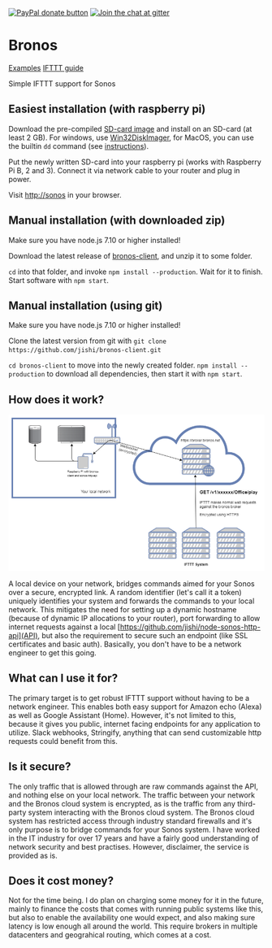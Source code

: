 [![PayPal donate button](https://img.shields.io/badge/paypal-donate-yellow.svg)](https://www.paypal.me/jishi "Donate once-off to this project using Paypal") [![Join the chat at gitter](https://img.shields.io/gitter/room/badges/shields.svg)](https://gitter.im/node-sonos-http-api/Lobby "Need assistance? Join the chat at Gitter.im")

# Bronos

[Examples](/examples) [IFTTT guide](/ifttt)

Simple IFTTT support for Sonos

## Easiest installation (with raspberry pi)

Download the pre-compiled [SD-card image](https://github.com/jishi/bronos-client/releases/download/v0.0.3/bronos-client-0.0.3.img.gz) and install on an SD-card (at least 2 GB). For windows, use [Win32DiskImager](https://sourceforge.net/projects/win32diskimager/), for MacOS, you can use the builtin `dd` command (see [instructions](http://elinux.org/RPi_Easy_SD_Card_Setup)).

Put the newly written SD-card into your raspberry pi (works with Raspberry Pi B, 2 and 3). Connect it via network cable to your router and plug in power.

Visit [http://sonos](http://sonos) in your browser.

## Manual installation (with downloaded zip)

Make sure you have node.js 7.10 or higher installed!

Download the latest release of [bronos-client](https://github.com/jishi/bronos-client/archive/master.zip), and unzip it to some folder.

`cd` into that folder, and invoke `npm install --production`. Wait for it to finish. Start software with `npm start`.

## Manual installation (using git)

Make sure you have node.js 7.10 or higher installed!

Clone the latest version from git with `git clone https://github.com/jishi/bronos-client.git`

`cd bronos-client` to move into the newly created folder. `npm install --production` to download all dependencies, then start it with `npm start`.

## How does it work?

![network diagram](/bronos-diagram.png "Network diagram")

A local device on your network, bridges commands aimed for your Sonos over a secure, encrypted link. A random identifier (let's call it a token) uniquely identifies your system and forwards the commands to your local network. This mitigates the need for setting up a dynamic hostname (because of dynamic IP allocations to your router), port forwarding to allow internet requests against a local [https://github.com/jishi/node-sonos-http-api](API), but also the requirement to secure such an endpoint (like SSL certificates and basic auth). Basically, you don't have to be a network engineer to get this going.

## What can I use it for?

The primary target is to get robust IFTTT support without having to be a network engineer. This enables both easy support for Amazon echo (Alexa) as well as Google Assistant (Home). However, it's not limited to this, because it gives you public, internet facing endpoints for any application to utilize. Slack webhooks, Stringify, anything that can send customizable http requests could benefit from this.

## Is it secure?

The only traffic that is allowed through are raw commands against the API, and nothing else on your local network. The traffic between your network and the Bronos cloud system is encrypted, as is the traffic from any third-party system interacting with the Bronos cloud system. The Bronos cloud system has restricted access through industry standard firewalls and it's only purpose is to bridge commands for your Sonos system. I have worked in the IT industry for over 17 years and have a fairly good understanding of network security and best practises. However, disclaimer, the service is provided as is.

## Does it cost money?

Not for the time being. I do plan on charging some money for it in the future, mainly to finance the costs that comes with running public systems like this, but also to enable the availability one would expect, and also making sure latency is low enough all around the world. This require brokers in multiple datacenters and geograhical routing, which comes at a cost.